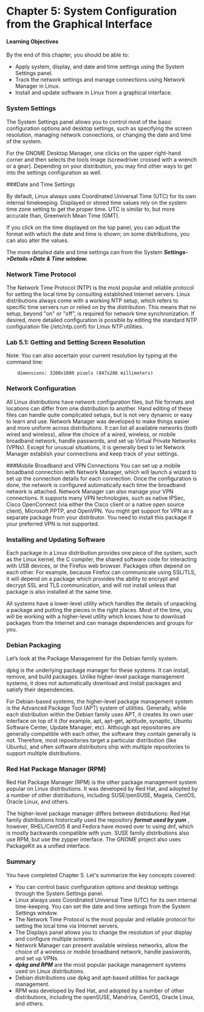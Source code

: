 # Chapter 5: System Configuration from the Graphical Interface


#### Learning Objectives

By the end of this chapter, you should be able to:

* Apply system, display, and date and time settings using the System Settings panel.
* Track the network settings and manage connections using Network Manager in Linux.
* Install and update software in Linux from a graphical interface.

### System Settings

The System Settings panel allows you to control most of the basic configuration options and desktop settings, such as specifying the screen resolution, managing network connections, or changing the date and time of the system.

For the GNOME Desktop Manager, one clicks on the upper right-hand corner and then selects the tools image (screwdriver crossed with a wrench or a gear). Depending on your distribution, you may find other ways to get into the settings configuration as well.


###Date and Time Settings

By default, Linux always uses Coordinated Universal Time (UTC) for its own internal timekeeping. Displayed or stored time values rely on the system time zone setting to get the proper time. UTC is similar to, but more accurate than, Greenwich Mean Time (GMT).

If you click on the time displayed on the top panel, you can adjust the format with which the date and time is shown; on some distributions, you can also alter the values.

The more detailed date and time settings can from the System  ***Settings->Details->Date & Time window.***

### Network Time Protocol
The Network Time Protocol (NTP) is the most popular and reliable protocol for setting the local time by consulting established Internet servers. Linux distributions always come with a working NTP setup, which refers to specific time servers run or relied on by the distribution. This means that no setup, beyond "on" or "off", is required for network time synchronization. If desired, more detailed configuration is possible by editing the standard NTP configuration file (/etc/ntp.conf) for Linux NTP utilities.



### Lab 5.1: Getting and Setting Screen Resolution
Note: You can also ascertain your current resolution by typing at the command line:

``` student:/tmp> $ xdpyinfo | grep dim
    dimensions: 3200x1080 pixels (847x286 millimeters)
```


### Network Configuration

All Linux distributions have network configuration files, but file formats and locations can differ from one distribution to another. Hand editing of these files can handle quite complicated setups, but is not very dynamic or easy to learn and use. Network Manager was developed to make things easier and more uniform across distributions. It can list all available networks (both wired and wireless), allow the choice of a wired, wireless, or mobile broadband network, handle passwords, and set up Virtual Private Networks (VPNs). Except for unusual situations, it is generally best to let Network Manager establish your connections and keep track of your settings.



###Mobile Broadband and VPN Connections
You can set up a mobile broadband connection with Network Manager, which will launch a wizard to set up the connection details for each connection.
Once the configuration is done, the network is configured automatically each time the broadband network is attached.
Network Manager can also manage your VPN connections.
It supports many VPN technologies, such as native IPSec, Cisco OpenConnect (via either the Cisco client or a native open source client), Microsoft PPTP, and OpenVPN.
You might get support for VPN as a separate package from your distributor. You need to install this package if your preferred VPN is not supported.


### Installing and Updating Software

Each package in a Linux distribution provides one piece of the system, such as the Linux kernel, the C compiler, the shared software code for interacting with USB devices, or the Firefox web browser.
Packages often depend on each other. For example, because Firefox can communicate using SSL/TLS, it will depend on a package which provides the ability to encrypt and decrypt SSL and TLS communication, and will not install unless that package is also installed at the same time.

All systems have a lower-level utility which handles the details of unpacking a package and putting the pieces in the right places. Most of the time, you will be working with a higher-level utility which knows how to download packages from the Internet and can manage dependencies and groups for you.


### Debian Packaging
Let’s look at the Package Management for the Debian family system.

dpkg is the underlying package manager for these systems. It can install, remove, and build packages. Unlike higher-level package management systems, it does not automatically download and install packages and satisfy their dependencies.

For Debian-based systems, the higher-level package management system is the Advanced Package Tool (APT) system of utilities. Generally, while each distribution within the Debian family uses APT, it creates its own user interface on top of it (for example, apt, apt-get, aptitude, synaptic, Ubuntu Software Center, Update Manager, etc). Although apt repositories are generally compatible with each other, the software they contain generally is not. Therefore, most repositories target a particular distribution (like Ubuntu), and often software distributors ship with multiple repositories to support multiple distributions. 


### Red Hat Package Manager (RPM)
Red Hat Package Manager (RPM) is the other package management system popular on Linux distributions. It was developed by Red Hat, and adopted by a number of other distributions, including SUSE/penSUSE, Mageia, CentOS, Oracle Linux, and others.

The higher-level package manager differs between distributions: Red Hat family distributions historically used the repository ***format used by yum*** , however, RHEL/CentOS 8 and Fedora have moved over to using dnf, which is mostly backwards compatible with yum. SUSE family distributions also use RPM, but use the zypper interface. The GNOME project also uses PackageKit as a unified interface.


### Summary
You have completed Chapter 5. Let's summarize the key concepts covered:

* You can control basic configuration options and desktop settings through the System Settings panel.
* Linux always uses Coordinated Universal Time (UTC) for its own internal time-keeping. You can set the date and time settings from the System Settings window.
* The Network Time Protocol is the most popular and reliable protocol for setting the local time via Internet servers.
* The Displays panel allows you to change the resolution of your display and configure multiple screens.
* Network Manager can present available wireless networks, allow the choice of a wireless or mobile broadband network, handle passwords, and set up VPNs.
* ***dpkg and RPM*** are the most popular package management systems used on Linux distributions.
* Debian distributions use dpkg and apt-based utilities for package management.
* RPM was developed by Red Hat, and adopted by a number of other distributions, including the openSUSE, Mandriva, CentOS, Oracle Linux, and others.
